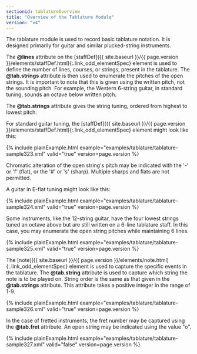```yaml
---
sectionid: tablatureOverview
title: "Overview of the Tablature Module"
version: "v4"
---
```





The tablature module is used to record basic tablature notation. It is designed primarily
for
guitar and similar plucked-string instruments.

The **@lines** attribute on the [staffDef]({{ site.baseurl }}/{{ page.version }}/elements/staffDef.html){:.link_odd_elementSpec} element is used to
define the number of lines, courses, or strings, present in the tablature. The
**@tab.strings** attribute is then used to enumerate the pitches of the open strings.
It is important to note that this is given using the written pitch, not the sounding
pitch.
For example, the Western 6-string guitar, in standard tuning, sounds an octave below
written
pitch. 

The **@tab.strings** attribute gives the string tuning, ordered from highest to lowest
pitch.

For standard guitar tuning, the [staffDef]({{ site.baseurl }}/{{ page.version }}/elements/staffDef.html){:.link_odd_elementSpec} element might look like
this:

{% include plainExample.html example="examples/tablature/tablature-sample323.xml" valid="true" version=page.version %}

Chromatic alteration of the open string's pitch may be indicated with the '-' or 'f'
(flat),
or the '#' or 's' (sharp). Multiple sharps and flats are not permitted.

A guitar in E-flat tuning might look like this:

{% include plainExample.html example="examples/tablature/tablature-sample324.xml" valid="true" version=page.version %}

Some instruments, like the 12-string guitar, have the four lowest strings tuned an
octave
above but are still written on a 6-line tablature staff. In this case, you may enumerate
the
open string pitches while maintaining 6 lines.

{% include plainExample.html example="examples/tablature/tablature-sample325.xml" valid="true" version=page.version %}

The [note]({{ site.baseurl }}/{{ page.version }}/elements/note.html){:.link_odd_elementSpec} element is used to capture the specific events in the
tablature. The **@tab.string** attribute is used to capture which string the note is to
be played on. String order is the same as that given in the **@tab.strings** attribute.
This attribute takes a positive integer in the range of 1-9.

{% include plainExample.html example="examples/tablature/tablature-sample326.xml" valid="true" version=page.version %}

In the case of fretted instruments, the fret number may be captured using the
**@tab.fret** attribute. An open string may be indicated using the value "o". 

{% include plainExample.html example="examples/tablature/tablature-sample327.xml" valid="false" version=page.version %}


